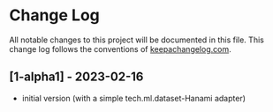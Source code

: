 # Change Log
All notable changes to this project will be documented in this file. This change log follows the conventions of [keepachangelog.com](http://keepachangelog.com/).

## [1-alpha1] - 2023-02-16
- initial version (with a simple tech.ml.dataset-Hanami adapter)

